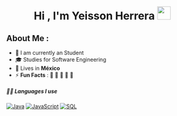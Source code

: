 <h1 align="center"><b> Hi , I'm Yeisson Herrera </b><img src="https://media.giphy.com/media/hvRJCLFzcasrR4ia7z/giphy.gif" width="35"></h1>


## About Me :

- 🏢 I am currently an Student
- 🎓 Studies for Software Engineering 
- 🏡 Lives in **México**
- ⚡ **Fun Facts** : 🍕 🏉 🏏 🎥 🚞


##### 👨‍💻 Languages I use
   
  <a href="https://github.com/search?q=user%3ADenverCoder1+is%3Arepo+language%3Ajava"><img alt="Java" src="https://img.shields.io/badge/Java-%23007396.svg?logo=java&logoColor=white"></a>
    <a href="https://github.com/search?q=user%3ADenverCoder1+is%3Arepo+language%3Ajavascript"><img alt="JavaScript" src="https://img.shields.io/badge/JavaScript%20-%23F7DF1E.svg?logo=javascript&logoColor=black"></a>
    <a href="https://github.com/search?q=user%3ADenverCoder1+is%3Arepo+language%3Asql"><img alt="SQL" src="https://img.shields.io/badge/SQL%20-%23025E8C.svg?logo=amazon-dynamodb&logoColor=white"></a>

<!--
**Comandos de la Terminal que aprendi**

| Comando    | Descripcion                                          | 
|------------|------------------------------------------------------|
|pwd         | Muestra la direcion actual en la que estas           |
|ls          | Lista los archivos que hay en la carpeta actual      | 
|cd          | Cambia a la direccion o carperta que desees          | 
|mkdir       | Crea un nuevo archivo o carpeta                      | 




**YUHR24/YUHR24** is a ✨ _special_ ✨ repository because its `README.md` (this file) appears on your GitHub profile.

Here are some ideas to get you started:

- 🔭 I’m currently working on ...
- 🌱 I’m currently learning ...
- 👯 I’m looking to collaborate on ...
- 🤔 I’m looking for help with ...
- 💬 Ask me about ...
- 📫 How to reach me: ...
- 😄 Pronouns: ...
- ⚡ Fun fact: ...
-->
